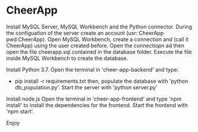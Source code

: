 # CheerApp
Install MySQL Server, MySQL Workbench and the Python connector. During the configuation of the server create an account (usr: CheerApp pwd:Cheer4pp).
Open MySQL Workbench, create a connection and (call it CheerApp) using the user created before. Open the connectiopn ad then open 
the file cheerapp.sql contained in the database folder. Execute the file inside MySQL Workbench to create the database.

Install Python 3.7. 
Open the terminal in 'cheer-app-backend' and type:
 - pip install -r requirements.txt
then, populate the database with 'python db_population.py'.
Start the server with 'python server.py'

Install node.js
Open the terminal in 'cheer-app-frontend' and type 'npm install' to install the dependencies for the frontend.
Start the frontend with 'npm start'.

Enjoy
